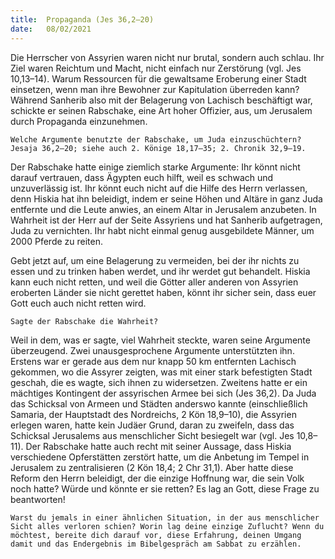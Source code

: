 ```yaml
---
title:  Propaganda (Jes 36,2–20)
date:   08/02/2021
---
```


Die Herrscher von Assyrien waren nicht nur brutal, sondern auch schlau. Ihr Ziel waren Reichtum und Macht, nicht einfach nur Zerstörung (vgl. Jes 10,13–14). Warum Ressourcen für die gewaltsame Eroberung einer Stadt einsetzen, wenn man ihre Bewohner zur Kapitulation überreden kann? Während Sanherib also mit der Belagerung von Lachisch beschäftigt war, schickte er seinen Rabschake, eine Art hoher Offizier, aus, um Jerusalem durch Propaganda einzunehmen.

`Welche Argumente benutzte der Rabschake, um Juda einzuschüchtern? Jesaja 36,2–20; siehe auch 2. Könige 18,17–35; 2. Chronik 32,9–19.`

Der Rabschake hatte einige ziemlich starke Argumente: Ihr könnt nicht darauf vertrauen, dass Ägypten euch hilft, weil es schwach und unzuverlässig ist. Ihr könnt euch nicht auf die Hilfe des Herrn verlassen, denn Hiskia hat ihn beleidigt, indem er seine Höhen und Altäre in ganz Juda entfernte und die Leute anwies, an einem Altar in Jerusalem anzubeten. In Wahrheit ist der Herr auf der Seite Assyriens und hat Sanherib aufgetragen, Juda zu vernichten. Ihr habt nicht einmal genug ausgebildete Männer, um 2000 Pferde zu reiten.

Gebt jetzt auf, um eine Belagerung zu vermeiden, bei der ihr nichts zu essen und zu trinken haben werdet, und ihr werdet gut behandelt. Hiskia kann euch nicht retten, und weil die Götter aller anderen von Assyrien eroberten Länder sie nicht gerettet haben, könnt ihr sicher sein, dass euer Gott euch auch nicht retten wird.

`Sagte der Rabschake die Wahrheit?`

Weil in dem, was er sagte, viel Wahrheit steckte, waren seine Argumente überzeugend. Zwei unausgesprochene Argumente unterstützten ihn. Erstens war er gerade aus dem nur knapp 50 km entfernten Lachisch gekommen, wo die Assyrer zeigten, was mit einer stark befestigten Stadt geschah, die es wagte, sich ihnen zu widersetzen. Zweitens hatte er ein mächtiges Kontingent der assyrischen Armee bei sich (Jes 36,2). Da Juda das Schicksal von Armeen und Städten anderswo kannte (einschließlich Samaria, der Hauptstadt des Nordreichs, 2 Kön 18,9–10), die Assyrien erlegen waren, hatte kein Judäer Grund, daran zu zweifeln, dass das Schicksal Jerusalems aus menschlicher Sicht besiegelt war (vgl. Jes 10,8–11). Der Rabschake hatte auch recht mit seiner Aussage, dass Hiskia verschiedene Opferstätten zerstört hatte, um die Anbetung im Tempel in Jerusalem zu zentralisieren (2 Kön 18,4; 2 Chr 31,1). Aber hatte diese Reform den Herrn beleidigt, der die einzige Hoffnung war, die sein Volk noch hatte? Würde und könnte er sie retten? Es lag an Gott, diese Frage zu beantworten!

`Warst du jemals in einer ähnlichen Situation, in der aus menschlicher Sicht alles verloren schien? Worin lag deine einzige Zuflucht? Wenn du möchtest, bereite dich darauf vor, diese Erfahrung, deinen Umgang damit und das Endergebnis im Bibelgespräch am Sabbat zu erzählen.`